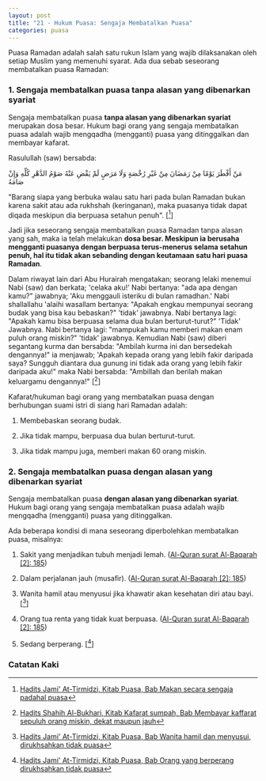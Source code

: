 ```yaml
---
layout: post
title: "21 - Hukum Puasa: Sengaja Membatalkan Puasa"
categories: puasa
---
```


Puasa Ramadan adalah salah satu rukun Islam yang wajib dilaksanakan oleh setiap Muslim yang memenuhi syarat. Ada dua sebab seseorang membatalkan puasa Ramadan:

### 1. Sengaja membatalkan puasa tanpa alasan yang dibenarkan syariat

Sengaja membatalkan puasa **tanpa alasan yang dibenarkan syariat** merupakan dosa besar. Hukum bagi orang yang sengaja membatalkan puasa adalah wajib mengqadha (mengganti) puasa yang ditinggalkan dan membayar kafarat.

Rasulullah (saw) bersabda: 

<p class="arab">
مَنْ أَفْطَرَ يَوْمًا مِنْ رَمَضَانَ مِنْ غَيْرِ رُخْصَةٍ وَلَا مَرَضٍ لَمْ يَقْضِ عَنْهُ صَوْمُ الدَّهْرِ كُلِّهِ وَإِنْ صَامَهُ
</p>

"Barang siapa yang berbuka walau satu hari pada bulan Ramadan bukan karena sakit atau ada rukhshah (keringanan), maka puasanya tidak dapat diqada meskipun dia berpuasa setahun penuh". [[^60496e5f-62b9-4b1f-85ac-1b604010e5ca]] 

[^60496e5f-62b9-4b1f-85ac-1b604010e5ca]: [Hadits Jami' At-Tirmidzi, Kitab Puasa, Bab Makan secara sengaja padahal puasa](/referensi/60496e5f-62b9-4b1f-85ac-1b604010e5ca.html)

Jadi jika seseorang sengaja membatalkan puasa Ramadan tanpa alasan yang sah, maka ia telah melakukan **dosa besar. Meskipun ia berusaha mengganti puasanya dengan berpuasa terus-menerus selama setahun penuh, hal itu tidak akan sebanding dengan keutamaan satu hari puasa Ramadan**.

Dalam riwayat lain dari Abu Hurairah mengatakan; seorang lelaki menemui Nabi (saw) dan berkata; 'celaka aku!' Nabi bertanya: "ada apa dengan kamu?" jawabnya; 'Aku menggauli isteriku di bulan ramadhan.' Nabi shallallahu 'alaihi wasallam bertanya: "Apakah engkau mempunyai seorang budak yang bisa kau bebaskan?" 'tidak' jawabnya. Nabi bertanya lagi: "Apakah kamu bisa berpuasa selama dua bulan berturut-turut?" 'Tidak' Jawabnya. Nabi bertanya lagi: "mampukah kamu memberi makan enam puluh orang miskin?" 'tidak' jawabnya. Kemudian Nabi (saw) diberi segantang kurma dan bersabda: "Ambilah kurma ini dan bersedekah dengannya!" ia menjawab; 'Apakah kepada orang yang lebih fakir daripada saya? Sungguh diantara dua gunung ini tidak ada orang yang lebih fakir daripada aku!" maka Nabi bersabda: "Ambillah dan berilah makan keluargamu dengannya!" [[^c0d952ef-50d0-4fc3-8609-953e7908827e]] 

[^c0d952ef-50d0-4fc3-8609-953e7908827e]: [Hadits Shahih Al-Bukhari, Kitab Kafarat sumpah, Bab Membayar kaffarat sepuluh orang miskin, dekat maupun jauh](/referensi/c0d952ef-50d0-4fc3-8609-953e7908827e.html)

Kafarat/hukuman bagi orang yang membatalkan puasa dengan berhubungan suami istri di siang hari Ramadan adalah:

1. Membebaskan seorang budak.

2. Jika tidak mampu, berpuasa dua bulan berturut-turut.

3. Jika tidak mampu juga, memberi makan 60 orang miskin.

### 2. Sengaja membatalkan puasa dengan alasan yang dibenarkan syariat

Sengaja membatalkan puasa **dengan alasan yang dibenarkan syariat**. Hukum bagi orang yang sengaja membatalkan puasa adalah wajib mengqadha (mengganti) puasa yang ditinggalkan.

Ada beberapa kondisi di mana seseorang diperbolehkan membatalkan puasa, misalnya:

1. Sakit yang menjadikan tubuh menjadi lemah. ([Al-Quran surat Al-Baqarah [2]: 185](https://www.openquran.com/search?query=2:185))

2. Dalam perjalanan jauh (musafir). ([Al-Quran surat Al-Baqarah [2]: 185](https://www.openquran.com/search?query=2:185))

3. Wanita hamil atau menyusui jika khawatir akan kesehatan diri atau bayi. [[^5ba8011f-3684-4cd0-a6b4-40f9b8582ee8]] 

    [^5ba8011f-3684-4cd0-a6b4-40f9b8582ee8]: [Hadits Jami' At-Tirmidzi, Kitab Puasa, Bab Wanita hamil dan menyusui, dirukhsahkan tidak puasa](/referensi/5ba8011f-3684-4cd0-a6b4-40f9b8582ee8.html)

4. Orang tua renta yang tidak kuat berpuasa. ([Al-Quran surat Al-Baqarah [2]: 185](https://www.openquran.com/search?query=2:185))

5. Sedang berperang. [[^f558b51f-3e31-4834-acd3-36df56504e0e]] 

    [^f558b51f-3e31-4834-acd3-36df56504e0e]: [Hadits Jami' At-Tirmidzi, Kitab Puasa, Bab Orang yang berperang dirukhsahkan tidak puasa](/referensi/f558b51f-3e31-4834-acd3-36df56504e0e.html)

### Catatan Kaki